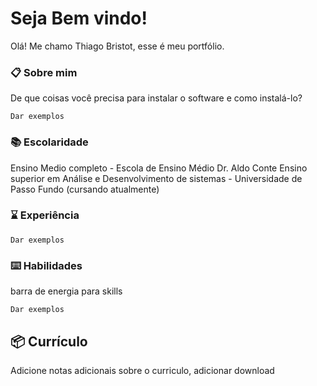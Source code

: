 # Seja Bem vindo!

Olá! Me chamo Thiago Bristot, esse é meu portfólio.

### 📋 Sobre mim

De que coisas você precisa para instalar o software e como instalá-lo?

```
Dar exemplos
```

### 📚 Escolaridade

Ensino Medio completo - Escola de Ensino Médio Dr. Aldo Conte 
Ensino superior em Análise e Desenvolvimento de sistemas - Universidade de Passo Fundo (cursando atualmente)

### ⌛ Experiência


```
Dar exemplos
```

### ⌨️ Habilidades

barra de energia para skills

```
Dar exemplos
```

## 📦 Currículo

Adicione notas adicionais sobre o curriculo, adicionar download
